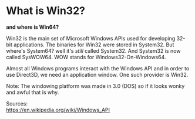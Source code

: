 # What is Win32?
**and where is Win64?**

Win32 is the main set of Microsoft Windows APIs used for developing 32-bit applications. The binaries for Win32 were stored in System32. But where's System64? well it's *still* called System32. And System32 is now called SysWOW64. WOW stands for Windows32-On-Windows64.

Almost all Windows programs interact with the Windows API and in order to use Direct3D, we need an application window. One such provider is Win32.

Note: The windowing platform was made in 3.0 (DOS) so if it looks wonky and awful that is why.

Sources: </br>
https://en.wikipedia.org/wiki/Windows_API